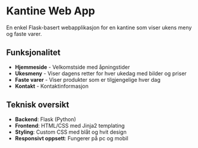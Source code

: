 # Kantine Web App

En enkel Flask-basert webapplikasjon for en kantine som viser ukens meny og faste varer.

## Funksjonalitet

- **Hjemmeside** - Velkomstside med åpningstider
- **Ukesmeny** - Viser dagens retter for hver ukedag med bilder og priser
- **Faste varer** - Viser produkter som er tilgjengelige hver dag
- **Kontakt** - Kontaktinformasjon

## Teknisk oversikt

- **Backend**: Flask (Python)
- **Frontend**: HTML/CSS med Jinja2 templating
- **Styling**: Custom CSS med blåt og hvit design
- **Responsivt oppsett**: Fungerer på pc og mobil

